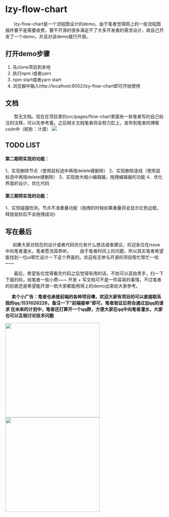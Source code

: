 # lzy-flow-chart

&nbsp;&nbsp;&nbsp;&nbsp;&nbsp;&nbsp;&nbsp;lzy-flow-chart是一个流程图设计的demo。由于笔者觉得网上的一些流程图插件要不是需要收费，要不开源的很多满足不了大多开发者的需求设计，故自己开发了一个demo，并且对该demo就行开源。
	
## 打开demo步骤
1. 先clone项目到本地
2. 执行npm i或者yarn
3. npm start或者yarn start
4. 浏览器中输入http://localhost:8002/lzy-flow-chart即可开始使用

## 文档
&nbsp;&nbsp;&nbsp;&nbsp;&nbsp;&nbsp;&nbsp;暂无文档。现在在项目里的src/pages/flow-chart里面有一些笔者写的自己标注的注释，可以先参考着。之后相关文档笔者将会努力肛上，发布到笔者的博客csdn中（昵称：汁源）
![](https://www.showdoc.com.cn/server/api/attachment/visitfile/sign/6679807362048f0ba47a4a95993cdd24)
	   
	
## TODO LIST
#### 第二期将实现的功能：
1、实现删除节点（使用鼠标选中再按delete键删除）
2、实现删除连线（使用鼠标选中再按delete键删除）
3、实现放大缩小编辑器，拖拽编辑器的功能
4、优化界面的设计，优化代码

#### 第三期将实现的功能：
1、实现碰撞检测，节点不准重叠功能（拖拽的时候如果重叠将会显示红色边框，释放鼠标后不会拖拽成功）

## 写在最后
  &nbsp;&nbsp;&nbsp;&nbsp;&nbsp;&nbsp;如果大家对现在的设计或者代码优化有什么想法或者建议，欢迎各位在issue中向笔者灌水，笔者愿洗耳恭听。
  &nbsp;&nbsp;&nbsp;&nbsp;&nbsp;&nbsp;由于笔者时间上的问题，所以其实笔者希望能找到一位ui帮忙设计一下这个界面的。欢迎有志参与开源的项目帮忙帮忙一哈~~~

&nbsp;&nbsp;&nbsp;&nbsp;&nbsp;&nbsp; 最后，希望各位觉得看完代码之后觉得有用的话，不妨可以高抬贵手，扫一下下面的码，给笔者一些小费~~~
 开发 + 写文档可不是一件容易的事情，不过笔者的初衷还是希望能开源一款大家都能用得上的demo出来给大家参考。

**&nbsp;&nbsp;&nbsp;&nbsp;&nbsp;&nbsp;卖个小广告：笔者也承接前端的各种项目噢，欢迎大家有项目的可以直接联系我的qq:1531026226，备注一下“前端接单”即可，笔者验证后将会通过加qq的请求
在未来的计划中，笔者还打算开一个qq群，方便大家在qq中向笔者灌水，大家也可以互相讨论技术问题**

<img width="300" src="https://www.showdoc.com.cn/server/api/attachment/visitfile/sign/6603543b05c29f6ea5b0cbe98c7bb7b8" />
        
<img width="300" src="https://www.showdoc.com.cn/server/api/attachment/visitfile/sign/04b5b74729ecf62f338faf3b90f32d10" />

